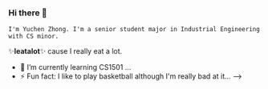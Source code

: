 ### Hi there 👋

	I'm Yuchen Zhong. I'm a senior student major in Industrial Engineering with CS minor.
✨**Ieatalot**✨ cause I really eat a lot.  
- 🌱 I’m currently learning CS1501 ...
- ⚡ Fun fact: I like to play basketball although I'm really bad at it...
-->
